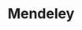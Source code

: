 ---
title: Mendeley
logo: /images/mendeley-favicon.png
cover: /images/mendeley-cover.jpg
description: Mendeley je online nástroj pro vytváření citací a správu bibliografických údajů.
tags:
  - 2021-11-13_organizace
website: https://www.mendeley.com/reference-management/reference-manager
---